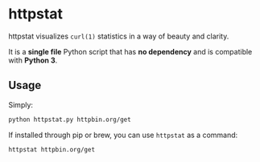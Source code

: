 # httpstat

httpstat visualizes `curl(1)` statistics in a way of beauty and clarity.

It is a **single file** Python script that has **no dependency** and is compatible with **Python 3**.

## Usage

Simply:

```bash
python httpstat.py httpbin.org/get
```

If installed through pip or brew, you can use `httpstat` as a command:

```bash
httpstat httpbin.org/get
```